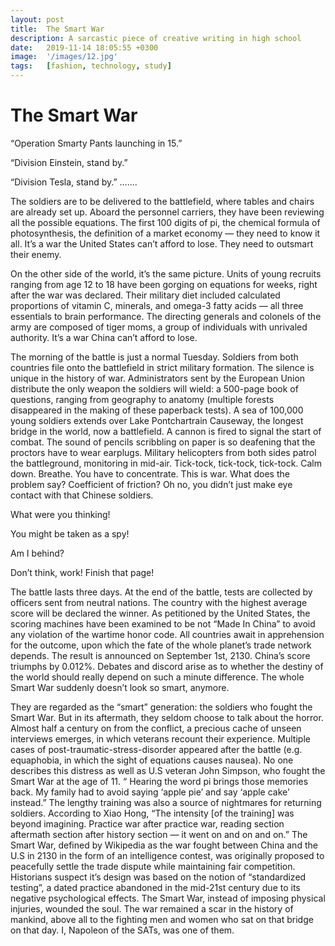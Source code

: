 ```yaml
---
layout: post
title:  The Smart War
description: A sarcastic piece of creative writing in high school
date:   2019-11-14 18:05:55 +0300
image:  '/images/12.jpg'
tags:   [fashion, technology, study]
---
```


# The Smart War

“Operation Smarty Pants launching in 15.”

“Division Einstein, stand by.”

“Division Tesla, stand by.” …….

The soldiers are to be delivered to the battlefield, where tables and chairs are already set up. Aboard the personnel carriers, they have been reviewing all the possible equations. The first 100 digits of pi, the chemical formula of photosynthesis, the definition of a market economy — they need to know it all. It’s a war the United States can’t afford to lose. They need to outsmart their enemy.

On the other side of the world, it’s the same picture. Units of young recruits ranging from age 12 to 18 have been gorging on equations for weeks, right after the war was declared. Their military diet included calculated proportions of vitamin C, minerals, and omega-3 fatty acids — all three essentials to brain performance. The directing generals and colonels of the army are composed of tiger moms, a group of individuals with unrivaled authority. It’s a war China can’t afford to lose.

The morning of the battle is just a normal Tuesday. Soldiers from both countries file onto the battlefield in strict military formation. The silence is unique in the history of war. Administrators sent by the European Union distribute the only weapon the soldiers will wield: a 500-page book of questions, ranging from geography to anatomy (multiple forests disappeared in the making of these paperback tests). A sea of 100,000 young soldiers extends over Lake Pontchartrain Causeway, the longest bridge in the world, now a battlefield. A cannon is fired to signal the start of combat. The sound of pencils scribbling on paper is so deafening that the proctors have to wear earplugs. Military helicopters from both sides patrol the battleground, monitoring in mid-air. Tick-tock, tick-tock, tick-tock. Calm down. Breathe. You have to concentrate. This is war. What does the problem say? Coefficient of friction? Oh no, you didn’t just make eye contact with that Chinese soldiers.

What were you thinking!

You might be taken as a spy!

Am I behind?

Don’t think, work! Finish that page!

The battle lasts three days. At the end of the battle, tests are collected by officers sent from neutral nations. The country with the highest average score will be declared the winner. As petitioned by the United States, the scoring machines have been examined to be not “Made In China” to avoid any violation of the wartime honor code. All countries await in apprehension for the outcome, upon which the fate of the whole planet’s trade network depends. The result is announced on September 1st, 2130. China’s score triumphs by 0.012%. Debates and discord arise as to whether the destiny of the world should really depend on such a minute difference. The whole Smart War suddenly doesn’t look so smart, anymore.

They are regarded as the “smart” generation: the soldiers who fought the Smart War. But in its aftermath, they seldom choose to talk about the horror. Almost half a century on from the conflict, a precious cache of unseen interviews emerges, in which veterans recount their experience. Multiple cases of post-traumatic-stress-disorder appeared after the battle (e.g. equaphobia, in which the sight of equations causes nausea). No one describes this distress as well as U.S veteran John Simpson, who fought the Smart War at the age of 11. “ Hearing the word pi brings those memories back. My family had to avoid saying ‘apple pie’ and say ‘apple cake’ instead.” The lengthy training was also a source of nightmares for returning soldiers. According to Xiao Hong, “The intensity [of the training] was beyond imagining. Practice war after practice war, reading section aftermath section after history section — it went on and on and on.” The Smart War, defined by Wikipedia as the war fought between China and the U.S in 2130 in the form of an intelligence contest, was originally proposed to peacefully settle the trade dispute while maintaining fair competition. Historians suspect it’s design was based on the notion of “standardized testing”, a dated practice abandoned in the mid-21st century due to its negative psychological effects. The Smart War, instead of imposing physical injuries, wounded the soul. The war remained a scar in the history of mankind, above all to the fighting men and women who sat on that bridge on that day. I, Napoleon of the SATs, was one of them.





